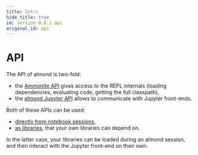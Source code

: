 ```yaml
---
title: Intro
hide_title: true
id: version-0.8.1-api
original_id: api
---
```


# API

The API of almond is two-fold:
- the [Ammonite API](api-ammonite.md) gives access to the REPL internals
  (loading dependencies, evaluating code, getting the full classpath),
- the [almond Jupyter API](api-jupyter.md) allows to communicate with
  Jupyter front-ends.

Both of these APIs can be used:
- [directly from notebook sessions](api-access-instances.md#from-the-repl),
- [as libraries](api-access-instances.md#from-a-library), that your own libraries can depend on.

In the latter case, your libraries can be loaded during an almond session,
and then interact with the Jupyter front-end on their own.
